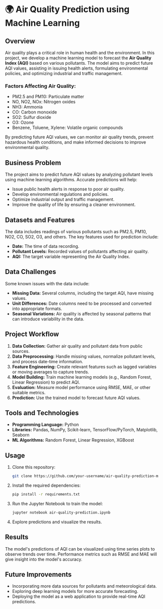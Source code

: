 
# 🌍 Air Quality Prediction using Machine Learning

## Overview
Air quality plays a critical role in human health and the environment. In this project, we develop a machine learning model to forecast the **Air Quality Index (AQI)** based on various pollutants. The model aims to predict future AQI values, assisting in issuing health alerts, formulating environmental policies, and optimizing industrial and traffic management.

### Factors Affecting Air Quality:
- PM2.5 and PM10: Particulate matter
- NO, NO2, NOx: Nitrogen oxides
- NH3: Ammonia
- CO: Carbon monoxide
- SO2: Sulfur dioxide
- O3: Ozone
- Benzene, Toluene, Xylene: Volatile organic compounds

By predicting future AQI values, we can monitor air quality trends, prevent hazardous health conditions, and make informed decisions to improve environmental quality.

## Business Problem
The project aims to predict future AQI values by analyzing pollutant levels using machine learning algorithms. Accurate predictions will help:
- Issue public health alerts in response to poor air quality.
- Develop environmental regulations and policies.
- Optimize industrial output and traffic management.
- Improve the quality of life by ensuring a cleaner environment.

## Datasets and Features
The data includes readings of various pollutants such as PM2.5, PM10, NO2, CO, SO2, O3, and others. The key features used for prediction include:
- **Date:** The time of data recording.
- **Pollutant Levels:** Recorded values of pollutants affecting air quality.
- **AQI:** The target variable representing the Air Quality Index.

## Data Challenges
Some known issues with the data include:
- **Missing Data:** Several columns, including the target AQI, have missing values.
- **Unit Differences:** Date columns need to be processed and converted into appropriate formats.
- **Seasonal Variations:** Air quality is affected by seasonal patterns that can introduce variability in the data.

## Project Workflow
1. **Data Collection:** Gather air quality and pollutant data from public sources.
2. **Data Preprocessing:** Handle missing values, normalize pollutant levels, and process date-time information.
3. **Feature Engineering:** Create relevant features such as lagged variables or moving averages to capture trends.
4. **Model Building:** Train machine learning models (e.g., Random Forest, Linear Regression) to predict AQI.
5. **Evaluation:** Measure model performance using RMSE, MAE, or other suitable metrics.
6. **Prediction:** Use the trained model to forecast future AQI values.

## Tools and Technologies
- **Programming Language:** Python
- **Libraries:** Pandas, NumPy, Scikit-learn, TensorFlow/PyTorch, Matplotlib, Seaborn
- **ML Algorithms:** Random Forest, Linear Regression, XGBoost

## Usage
1. Clone this repository:
   ```bash
   git clone https://github.com/your-username/air-quality-prediction-ml.git
   ```
2. Install the required dependencies:
   ```bash
   pip install -r requirements.txt
   ```
3. Run the Jupyter Notebook to train the model:
   ```bash
   jupyter notebook air-quality-prediction.ipynb
   ```
4. Explore predictions and visualize the results.

## Results
The model's predictions of AQI can be visualized using time series plots to observe trends over time. Performance metrics such as RMSE and MAE will give insight into the model's accuracy.

## Future Improvements
- Incorporating more data sources for pollutants and meteorological data.
- Exploring deep learning models for more accurate forecasting.
- Deploying the model as a web application to provide real-time AQI predictions.


